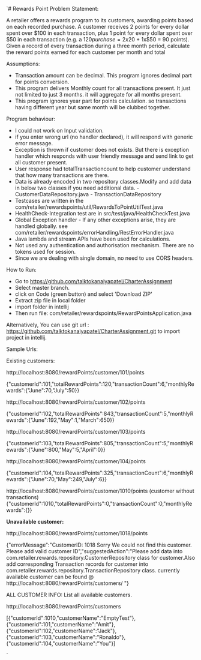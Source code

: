 `# Rewards Point 
Problem Statement:

A retailer offers a rewards program to its customers, awarding points based on each recorded purchase.
A customer receives 2 points for every dollar spent over $100 in each transaction, plus 1 point for every dollar spent over $50 in each transaction
(e.g. a $120 purchase = 2x$20 + 1x$50 = 90 points).
Given a record of every transaction during a three month period, calculate the reward points earned for each customer per month and total

Assumptions:
- Transaction amount can be decimal. This program ignores decimal part for points conversion.
- This program delivers Monthly count for all transactions present. It just not limited to just 3 months. it will aggregate for all months present.
- This program ignores year part for points calculation. so transactions having different year but same month will be clubbed together.

Program behaviour:

- I could not work on Input validation.
- if you enter wrong url (no handler declared), it will respond with generic error message.
- Exception is thrown if customer does not exists. But there is exception handler which responds with user friendly message and send link to get all customer present.
- User response had totalTransactioncount to help customer understand that how many transactions are there.
- Data is already encoded in two repository classes.Modify and add data in below two classes if you need additional data.
        - CustomerDataRepository.java
        - TransactionDataRepository
- Testcases are written in the com/retailer/rewardspoints/util/RewardsToPointUtilTest.java
- HealthCheck-Integration test are in src/test/java/HealthCheckTest.java
- Global Exception handler - If any other exceptions arise, they are handled globally. see com/retailer/rewardspoints/errorHandling/RestErrorHandler.java
- Java lambda and stream APIs have been used for calculations.
- Not used any authentication and authorisation mechanism. There are no tokens used for session.
- Since we are dealing with single domain, no need to use CORS headers.


How to Run:

- Go to https://github.com/talktokanaiyapatel/CharterAssignment
- Select master branch.
- click on Code (green button) and select 'Download ZIP'
- Extract zip file in local folder
- import folder in intellij
- Then run file: com/retailer/rewardspoints/RewardPointsApplication.java

Alternatively, You can use git url : https://github.com/talktokanaiyapatel/CharterAssignment.git to import project in intellij.

Sample Urls:

Existing customers:

http://localhost:8080/rewardPoints/customer/101/points

{"customerId":101,"totalRewardPoints":120,"transactionCount":6,"monthlyRewards":{"June":70,"July":50}}

http://localhost:8080/rewardPoints/customer/102/points

{"customerId":102,"totalRewardPoints":843,"transactionCount":5,"monthlyRewards":{"June":192,"May":1,"March":650}}

http://localhost:8080/rewardPoints/customer/103/points

{"customerId":103,"totalRewardPoints":805,"transactionCount":5,"monthlyRewards":{"June":800,"May":5,"April":0}}

http://localhost:8080/rewardPoints/customer/104/points

{"customerId":104,"totalRewardPoints":325,"transactionCount":6,"monthlyRewards":{"June":70,"May":249,"July":6}}

http://localhost:8080/rewardPoints/customer/1010/points (customer without transactions)
{"customerId":1010,"totalRewardPoints":0,"transactionCount":0,"monthlyRewards":{}}


**Unavailable customer:**

http://localhost:8080/rewardPoints/customer/1018/points

{"errorMessage":"CustomerID: 1018 Sorry We could not find this customer. Please add valid customer ID","suggestedAction":"Please add data into com.retailer.rewards.repository.CustomerRepository class for customer.Also add corresponding Transaction records for customer into com.retailer.rewards.repository.TransactionRepository class. currently available customer can be found @ http://localhost:8080/rewardPoints/customers/ "}


ALL CUSTOMER INFO: List all available customers.

http://localhost:8080/rewardPoints/customers

[{"customerId":1010,"customerName":"EmptyTest"},{"customerId":101,"customerName":"Amit"},{"customerId":102,"customerName":"Jack"},{"customerId":103,"customerName":"Ronaldo"},{"customerId":104,"customerName":"You"}]




`